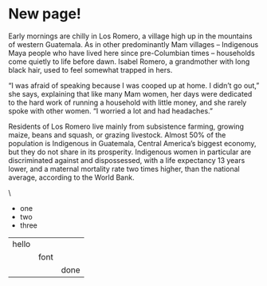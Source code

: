 # New page!

Early mornings are chilly in Los Romero, a village high up in the mountains of western Guatemala. As in other predominantly Mam villages – Indigenous Maya people who have lived here since pre-Columbian times – households come quietly to life before dawn. Isabel Romero, a grandmother with long black hair, used to feel somewhat trapped in hers.

“I was afraid of speaking because I was cooped up at home. I didn’t go out,” she says, explaining that like many Mam women, her days were dedicated to the hard work of running a household with little money, and she rarely spoke with other women. “I worried a lot and had headaches.”

Residents of Los Romero live mainly from subsistence farming, growing maize, beans and squash, or grazing livestock. Almost 50% of the population is Indigenous in Guatemala, Central America’s biggest economy, but they do not share in its prosperity. Indigenous women in particular are discriminated against and dispossessed, with a life expectancy 13 years lower, and a maternal mortality rate two times higher, than the national average, according to the World Bank.

\\

* one
* two
* three

|       |      |      |
| ----- | ---- | ---- |
| hello |      |      |
|       | font |      |
|       |      | done |
